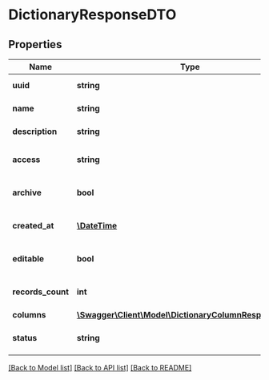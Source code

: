 # DictionaryResponseDTO

## Properties
Name | Type | Description | Notes
------------ | ------------- | ------------- | -------------
**uuid** | **string** | Dictionary uuid | 
**name** | **string** | Dictionary name | 
**description** | **string** | Dictionary description | 
**access** | **string** | Dictionary access level | 
**archive** | **bool** | Dictionary archived flag | 
**created_at** | [**\DateTime**](\DateTime.md) | Dictionary created date | 
**editable** | **bool** | Dictionary can be edited | 
**records_count** | **int** | Dictionary records count | [optional] 
**columns** | [**\Swagger\Client\Model\DictionaryColumnResponseDTO[]**](DictionaryColumnResponseDTO.md) |  | [optional] 
**status** | **string** | Dictionary availability status | [optional] 

[[Back to Model list]](../../README.md#documentation-for-models) [[Back to API list]](../../README.md#documentation-for-api-endpoints) [[Back to README]](../../README.md)

